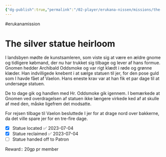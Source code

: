 ```yaml
---
{"dg-publish":true,"permalink":"/02-player/erukana-nissen/missions/the-silver-statue-heirloom-mission-1/","title":"The silver statue heirloom"}
---
```


#erukanamission 

# The silver statue heirloom

I landsbyen mødte de kunstsamleren, som viste sig at være en ældre gnome og tidligere købmand, der nu har trukket sig tilbage og lever af hans formue. Gnomen hedder Archibald Oddsmoke og var rigt klædt i røde og grønne klæder. 
Han indvilligede knebent i at sælge statuen til jer, for den pose guld som I havde fået af Vaelon. Hans eneste krav var at han fik et par dage til at undersøge statuen.
 
De to dage gik og handlen med Hr. Oddsmoke gik igennem. I bemærkede at Gnomen ved overdragelsen af statuen ikke længere virkede ked af at skulle af med den, måske ligefrem det modsatte.

For rejsen tilbage til Vaelon besluttede I jer for at drage nord over bakkerne, da det ville spare jer for en tre-fire dage.
 
- [x] Statue located ✅ 2023-07-04
- [x] Statue reclaimed ✅ 2023-07-04
- [ ] Statue handed off to Patron 

Reward:: 20gp pr member